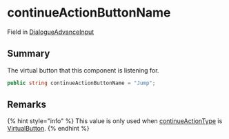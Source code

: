 # continueActionButtonName

Field in [DialogueAdvanceInput](yarn.unity.dialogueadvanceinput.md)

## Summary

The virtual button that this component is listening for.

```csharp
public string continueActionButtonName = "Jump";
```

## Remarks

{% hint style="info" %}
This value is only used when [continueActionType](yarn.unity.dialogueadvanceinput.continueactiontype-2.md) is [VirtualButton](yarn.unity.dialogueadvanceinput.continueactiontype.virtualbutton.md).
{% endhint %}

